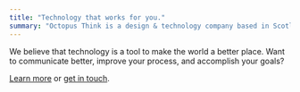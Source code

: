 ```yaml
---
title: "Technology that works for you."
summary: "Octopus Think is a design & technology company based in Scotland with a special interest in leveraging technology to make the world a better place."
---
```


We believe that technology is a tool to make the world a better place. Want to communicate better, improve your process, and accomplish your goals?

[Learn more](/about) or [get in touch](/contact).
